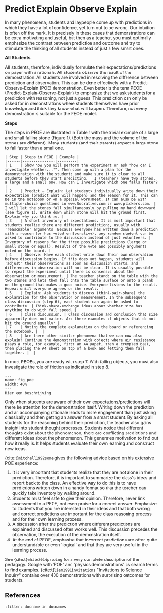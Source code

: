 # Predict Explain Observe Explain


In many phenomena, students and laypeople come up with predictions in which they have a lot of confidence, yet turn out to be wrong. Our intuition is often off the mark. It is precisely in these cases that demonstrations can be extra motivating and useful, but then as a teacher, you must optimally emphasize the contrast between prediction and outcome and try to stimulate the thinking of all students instead of just a few smart ones.

**All Students**

All students, therefore, individually formulate their expectations/predictions on paper with a rationale. All students observe the result of the demonstration. All students are involved in resolving the difference between prediction and observation. This can be done effectively with a Predict-Observe-Explain (POE) demonstration. Even better is the term PEOE (Predict-Explain-Observe-Explain) to emphasize that we ask students for a prediction with reasoning, not just a guess. This prediction can only be asked for in demonstrations where students themselves have prior knowledge and think they know what will happen. Therefore, not every demonstration is suitable for the PEOE model.

**Steps**

The steps in PEOE are illustrated in Table 1 with the trivial example of a large and small falling stone (Figure 1). (Both the mass and the volume of the stones are different). Many students (and their parents) expect a large stone to fall faster than a small one.


```{table} The various steps in the PEOE approach
| Step | Steps in PEOE | Example |
|------|---------------|---------|
| 1    | Show how you will perform the experiment or ask "how can I investigate whether...?". Then come up with a plan for the demonstration with the students and make sure it is clear to all students before they start predicting. | I (teacher) have two stones, a large and a small one. How can I investigate which one falls faster? |
| 2    | Predict – Explain: Let students individually write down their expectation (predict what will happen) and the reason for it. This can be in the notebook or on a special worksheet. It can also be with multiple-choice questions in www.Socrative.com or www.plickers.com. | I will let the stones fall simultaneously by pulling my hand downward (see figure 1). Write down which stone will hit the ground first. Explain why you think so. |
| 3    | A short inventory of expectations. It is most important that students realize there are different predictions, usually with 'reasonable' arguments. Because everyone has written down a prediction with a reason (or has voted on Socrative), any random student can be asked to contribute to the discussion instead of just volunteers. | Inventory of reasons for the three possible predictions (large or small stone or equal). Results of the vote and possibly arguments noted on the board. |
| 4    | Observe: Have each student write down their own observation before discussion begins. If this does not happen, students will 'adjust' their observations as soon as discussion starts, and differences in observation will not be clear. It is usually possible to repeat the experiment until there is consensus about the observation or measurement. | The teacher stands on the table with the two stones and lets them fall onto the table surface or onto a plank on the ground that makes a good noise. Everyone listens to the result. Repeat until everyone agrees on the result. |
| 5    | Explain: Ask students to discuss (think-pair-share) the explanation for the observation or measurement. In the subsequent class discussion (step 6), each student can again be asked to contribute. | Think-share-exchange ideas about whether size has anything to do with fall speed. |
| 6    | Class discussion. | Class discussion and conclusion that size apparently does not matter. Are there examples of objects that do not hit the ground equally? |
| 7    | Noting the complete explanation on the board or referencing the notebook. |  |
| 8    | Are there other similar phenomena that we can now also explain? Continue the demonstration with objects where air resistance plays a role, for example, first an A4 paper, then a crumpled ball, then placing the A4 sheet on top of a book and letting them fall together. |  |

```

In most PEOEs, you are ready with step 7. With falling objects, you must also investigate the role of friction as indicated in step 8.


``` {figure} Figures/poe.png
---
name: fig_poe
width: 40%
---
Hier een beschrijving
```
Only when students are aware of their own expectations/predictions will there be attention for the demonstration itself. Writing down the prediction and an accompanying rationale leads to more engagement than just asking classically and then getting an answer from a smart student. By asking all students for the reasoning behind their prediction, the teacher also gains insight into student thought processes. Students notice that different thoughts exist about the phenomenon; there are conflicting predictions and different ideas about the phenomenon. This generates motivation to find out how it really is. It helps students evaluate their own learning and construct new ideas.

{cite:t}`mitchell1992some` gives the following advice based on his extensive POE experience:

1.  It is very important that students realize that they are not alone in their prediction. Therefore, it is important to summarize the class's ideas and report back to the class. An effective way to do this is to have predictions written down in a handy format so that the teacher can quickly take inventory by walking around.
2.  Students must feel safe to give their opinion. Therefore, never link assessment to a PEOE, not even praise for a correct answer. Emphasize to students that you are interested in their ideas and that both wrong and correct predictions are important for the class reasoning process    and for their own learning process.
3. A discussion after the prediction where different predictions are explained and discussed often works well. This discussion precedes the observation, the execution of the demonstration itself.
4. At the end of PEOE, emphasize that incorrect predictions are often quite understandable or even 'logical' and that they are very useful in the learning process.

See {cite:t}`white2014probing` for a very complete description of the pedagogy. Google with 'POE' and 'physics demonstrations' as search terms to find examples. {cite:t}`liem1991invitations` "Invitations to Science Inquiry" contains over 400 demonstrations with surprising outcomes for students.

## References
```{bibliography}
:filter: docname in docnames
```